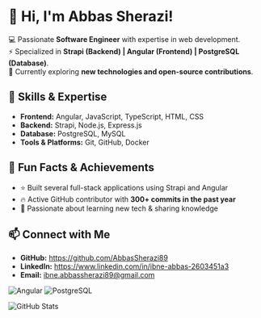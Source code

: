 # 👋 Hi, I'm Abbas Sherazi!  

💻 Passionate **Software Engineer** with expertise in web development.  
⚡ Specialized in **Strapi (Backend) | Angular (Frontend) | PostgreSQL (Database)**.  
🌱 Currently exploring **new technologies and open-source contributions**.  

## 🔧 Skills & Expertise  
- **Frontend:** Angular, JavaScript, TypeScript, HTML, CSS  
- **Backend:** Strapi, Node.js, Express.js  
- **Database:** PostgreSQL, MySQL  
- **Tools & Platforms:** Git, GitHub, Docker  

## 🎯 Fun Facts & Achievements  
- ⭐ Built several full-stack applications using Strapi and Angular  
- 🔥 Active GitHub contributor with **300+ commits in the past year**  
- 🚀 Passionate about learning new tech & sharing knowledge  

## 📫 Connect with Me  
- **GitHub:** https://github.com/AbbasSherazi89 
- **LinkedIn:** https://www.linkedin.com/in/ibne-abbas-2603451a3
- **Email:** ibne.abbassherazi89@gmail.com

![Angular](https://img.shields.io/badge/Angular-red?style=for-the-badge&logo=angular&logoColor=white)
![PostgreSQL](https://img.shields.io/badge/PostgreSQL-blue?style=for-the-badge&logo=postgresql&logoColor=white)

![GitHub Stats](https://github-readme-stats.vercel.app/api?username=IbneAbbas&show_icons=true&theme=dark)
